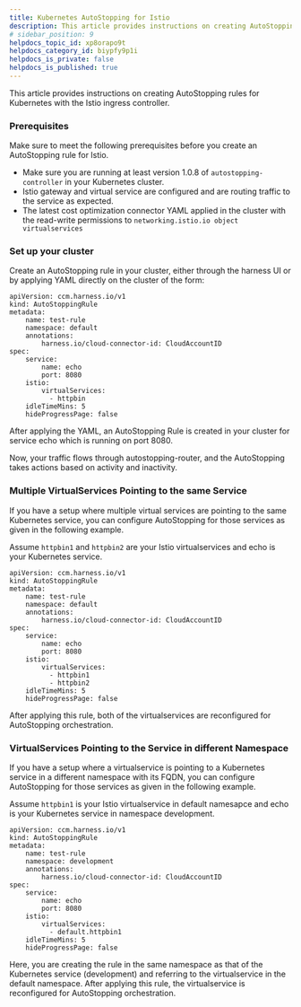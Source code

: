 ```yaml
---
title: Kubernetes AutoStopping for Istio
description: This article provides instructions on creating AutoStopping rules for Kubernetes with the Istio ingress controller.
# sidebar_position: 9
helpdocs_topic_id: xp8orapo9t
helpdocs_category_id: biypfy9p1i
helpdocs_is_private: false
helpdocs_is_published: true
---
```


This article provides instructions on creating AutoStopping rules for Kubernetes with the Istio ingress controller.

### Prerequisites

Make sure to meet the following prerequisites before you create an AutoStopping rule for Istio.

* Make sure you are running at least version 1.0.8 of `autostopping-controller` in your Kubernetes cluster​.
* Istio gateway and virtual service are configured and are routing traffic to the service as expected​.
* The latest cost optimization connector YAML applied in the cluster with the read-write permissions to `networking.istio.io object virtualservices`

### Set up your cluster

Create an AutoStopping rule in your cluster, either through the harness UI or by applying YAML directly on the cluster of the form:​


```
apiVersion: ccm.harness.io/v1​  
kind: AutoStoppingRule  
metadata:  
    name: test-rule  
    namespace: default  
    annotations:  
        harness.io/cloud-connector-id: CloudAccountID  
spec:  
    service:  
        name: echo  
        port: 8080  
    istio:  
        virtualServices:   
          - httpbin  
    idleTimeMins: 5  
    hideProgressPage: false
```
After applying the YAML, an AutoStopping Rule is created in your cluster for service echo which is running on port 8080.

Now, your traffic flows through autostopping-router, and the AutoStopping takes actions based on activity and inactivity​.

### Multiple VirtualServices Pointing to the same Service

If you have a setup where multiple virtual services are pointing to the same Kubernetes service, you can configure AutoStopping for those services as given in the following example.

Assume `httpbin1` and `httpbin2` are your Istio virtualservices and echo is your Kubernetes service.​


```
apiVersion: ccm.harness.io/v1​  
kind: AutoStoppingRule  
metadata:  
    name: test-rule  
    namespace: default  
    annotations:  
        harness.io/cloud-connector-id: CloudAccountID  
spec:  
    service:  
        name: echo  
        port: 8080  
    istio:  
        virtualServices:   
          - httpbin1  
          - httpbin2  
    idleTimeMins: 5  
    hideProgressPage: false
```
After applying this rule, both of the virtualservices are reconfigured for AutoStopping orchestration​.

### VirtualServices Pointing to the Service in different Namespace

If you have a setup where a virtualservice is pointing to a Kubernetes service in a different namespace with its FQDN, you can configure AutoStopping for those services as given in the following example.​

Assume `httpbin1` is your Istio virtualservice in default namesapce and echo is your Kubernetes service in namespace development.​


```
apiVersion: ccm.harness.io/v1​  
kind: AutoStoppingRule  
metadata:  
    name: test-rule  
    namespace: development  
    annotations:  
        harness.io/cloud-connector-id: CloudAccountID  
spec:  
    service:  
        name: echo  
        port: 8080  
    istio:  
        virtualServices:  
          - default.httpbin1  
    idleTimeMins: 5  
    hideProgressPage: false
```
Here, you are creating the rule in the same namespace as that of the Kubernetes service (development) and referring to the virtualservice in the default namespace. After applying this rule, the virtualservice is reconfigured for AutoStopping orchestration.​

